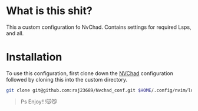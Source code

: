 # What is this shit?

This a custom configuration fo NvChad. Contains settings for required Lsps, and all.

# Installation

To use this configuration, first clone down the [NVChad](https://nvchad.com/docs/quickstart/install) configuration followed by cloning this into the custom directory.

```sh
git clone git@github.com:raj23689/Nvchad_conf.git $HOME/.config/nvim/lua/custom
```

> Ps Enjoy!!!😽😼
